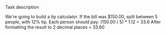 Task description

We're going to build a tip calculator.
If the bill was $150.00, split between 5 people, with 12% tip.
Each person should pay: (150.00 / 5) * 1.12 = 33.6
After formatting the result to 2 decimal places = 33.60

